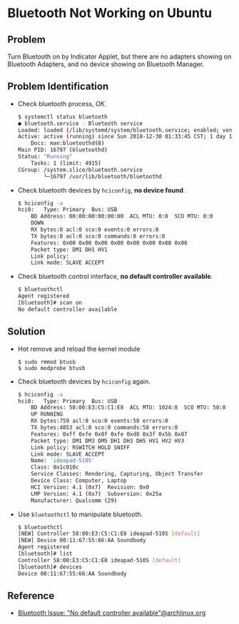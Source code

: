 # Bluetooth Not Working on Ubuntu

## Problem

Turn Bluetooth on by Indicator Applet, but there are no adapters showing on Bluetooth Adapters, and no device showing on Bluetooth Manager.

## Problem Identification

* Check bluetooth process, *OK*.

    ```bash
    $ systemctl status bluetooth
    ● bluetooth.service - Bluetooth service
    Loaded: loaded (/lib/systemd/system/bluetooth.service; enabled; vendor preset: enabled)
    Active: active (running) since Sun 2018-12-30 01:33:45 CST; 1 day 17h ago
        Docs: man:bluetoothd(8)
    Main PID: 16797 (bluetoothd)
    Status: "Running"
        Tasks: 1 (limit: 4915)
    CGroup: /system.slice/bluetooth.service
            └─16797 /usr/lib/bluetooth/bluetoothd
    ```

* Check bluetooth devices by `hciconfig`, **no device found**.

    ```bash
    $ hciconfig -a
    hci0:	Type: Primary  Bus: USB
        BD Address: 00:00:00:00:00:00  ACL MTU: 0:0  SCO MTU: 0:0
        DOWN
        RX bytes:0 acl:0 sco:0 events:0 errors:0
        TX bytes:0 acl:0 sco:0 commands:0 errors:0
        Features: 0x00 0x00 0x00 0x00 0x00 0x00 0x00 0x00
        Packet type: DM1 DH1 HV1
        Link policy:
        Link mode: SLAVE ACCEPT
    ```

* Check bluetooth control interface, **no default controller available**.

    ```bash
    $ bluetoothctl
    Agent registered
    [bluetooth]# scan on
    No default controller available
    ```

## Solution

* Hot remove and reload the kernel module

    ```console
    $ sudo rmmod btusb
    $ sudo modprobe btusb
    ```

* Check bluetooth devices by `hciconfig` again.

    ```bash
    $ hciconfig -a
    hci0:	Type: Primary  Bus: USB
        BD Address: 58:00:E3:C5:C1:E8  ACL MTU: 1024:8  SCO MTU: 50:8
        UP RUNNING
        RX bytes:759 acl:0 sco:0 events:58 errors:0
        TX bytes:4853 acl:0 sco:0 commands:58 errors:0
        Features: 0xff 0xfe 0x8f 0xfe 0xd8 0x3f 0x5b 0x87
        Packet type: DM1 DM3 DM5 DH1 DH3 DH5 HV1 HV2 HV3
        Link policy: RSWITCH HOLD SNIFF
        Link mode: SLAVE ACCEPT
        Name: 'ideapad-510S'
        Class: 0x1c010c
        Service Classes: Rendering, Capturing, Object Transfer
        Device Class: Computer, Laptop
        HCI Version: 4.1 (0x7)  Revision: 0x0
        LMP Version: 4.1 (0x7)  Subversion: 0x25a
        Manufacturer: Qualcomm (29)
    ```

* Use `bluetoothctl` to manipulate bluetooth.

    ```bash
    $ bluetoothctl
    [NEW] Controller 58:00:E3:C5:C1:E8 ideapad-510S [default]
    [NEW] Device 00:11:67:55:66:AA Soundbody
    Agent registered
    [bluetooth]# list
    Controller 58:00:E3:C5:C1:E8 ideapad-510S [default]
    [bluetooth]# devices
    Device 00:11:67:55:66:AA Soundbody
    ```

## Reference

* [Bluetooth Issue: "No default controller available"@archlinux.org](https://bbs.archlinux.org/viewtopic.php?pid=1731068#p1731068)